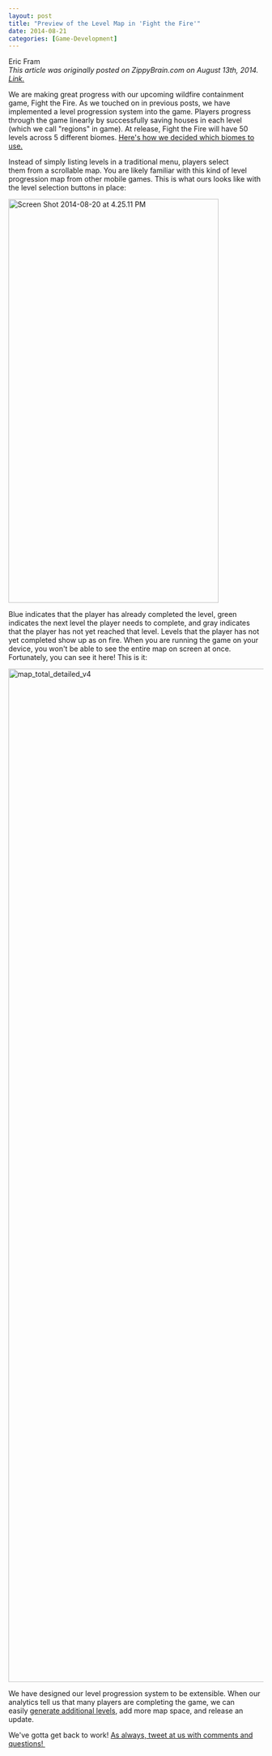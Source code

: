 ```yaml
---
layout: post
title: "Preview of the Level Map in 'Fight the Fire'"
date: 2014-08-21
categories: [Game-Development]
---
```

Eric Fram  
<em>This article was originally posted on ZippyBrain.com on August 13th, 2014. [Link.](http://zippybrain.com/2014/08/preview-of-fight-the-fires-level-map/)</em>

We are making great progress with our upcoming wildfire containment game, Fight the Fire. As we touched on in previous posts, we have implemented a level progression system into the game. Players progress through the game linearly by successfully saving houses in each level (which we call "regions" in game). At release, Fight the Fire will have 50 levels across 5 different biomes. <a href="http://zippybrain.com/creating-the-biomes-in-fight-the-fire/">Here's how we decided which biomes to use.</a>

Instead of simply listing levels in a traditional menu, players select them from a scrollable map. You are likely familiar with this kind of level progression map from other mobile games. This is what ours looks like with the level selection buttons in place:

<a href="http://zippybrain.com/wp-content/uploads/2014/08/Screen-Shot-2014-08-20-at-4.25.11-PM.png"><img class="aligncenter size-full wp-image-1436" src="http://zippybrain.com/wp-content/uploads/2014/08/Screen-Shot-2014-08-20-at-4.25.11-PM.png" alt="Screen Shot 2014-08-20 at 4.25.11 PM" width="415" height="797" /></a>

Blue indicates that the player has already completed the level, green indicates the next level the player needs to complete, and gray indicates that the player has not yet reached that level. Levels that the player has not yet completed show up as on fire. When you are running the game on your device, you won't be able to see the entire map on screen at once. Fortunately, you can see it here! This is it:

<a href="http://zippybrain.com/wp-content/uploads/2014/08/map_total_detailed_v4.png"><img class="aligncenter wp-image-1438 size-full" src="http://zippybrain.com/wp-content/uploads/2014/08/map_total_detailed_v4.png" alt="map_total_detailed_v4" width="583" height="2000" /></a>

We have designed our level progression system to be extensible. When our analytics tell us that many players are completing the game, we can easily <a href="http://zippybrain.com/procedural-level-design-in-fight-the-fire/">generate additional levels</a>, add more map space, and release an update.

We've gotta get back to work! <a href="https://twitter.com/ZippyBrain">As always, tweet at us with comments and questions! </a>